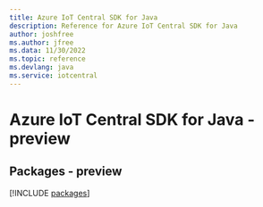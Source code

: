 ```yaml
---
title: Azure IoT Central SDK for Java
description: Reference for Azure IoT Central SDK for Java
author: joshfree
ms.author: jfree
ms.data: 11/30/2022
ms.topic: reference
ms.devlang: java
ms.service: iotcentral
---
```

# Azure IoT Central SDK for Java - preview
## Packages - preview
[!INCLUDE [packages](iot-central-index.md)]
